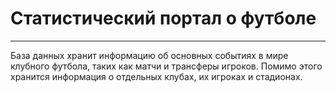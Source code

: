 # Статистический портал о футболе

---
База данных хранит информацию об основных событиях в мире клубного футбола, таких как матчи и трансферы игроков. Помимо этого хранится информация о отдельных клубах, их игроках и стадионах.

